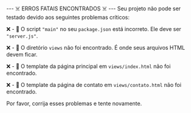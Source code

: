 
--- ☠️ ERROS FATAIS ENCONTRADOS ☠️ ---
Seu projeto não pode ser testado devido aos seguintes problemas críticos:

❌ - 🎯 O script `"main"` no seu `package.json` está incorreto. Ele deve ser `"server.js"`.

❌ - 📁 O diretório `views` não foi encontrado. É onde seus arquivos HTML devem ficar.

❌ - 📄 O template da página principal em `views/index.html` não foi encontrado.

❌ - 📄 O template da página de contato em `views/contato.html` não foi encontrado.


Por favor, corrija esses problemas e tente novamente.